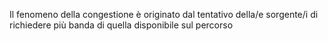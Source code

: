 Il fenomeno della congestione è originato dal tentativo della/e sorgente/i di richiedere più banda di quella disponibile sul percorso